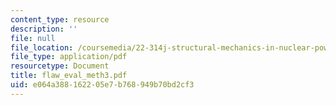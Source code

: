 ```yaml
---
content_type: resource
description: ''
file: null
file_location: /coursemedia/22-314j-structural-mechanics-in-nuclear-power-technology-fall-2006/e064a388162205e7b768949b70bd2cf3_flaw_eval_meth3.pdf
file_type: application/pdf
resourcetype: Document
title: flaw_eval_meth3.pdf
uid: e064a388-1622-05e7-b768-949b70bd2cf3
---
```

